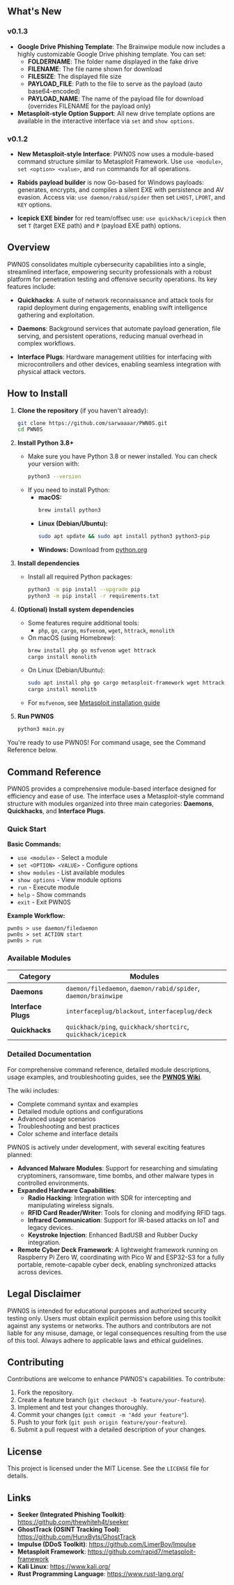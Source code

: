 ## What's New

### v0.1.3

- **Google Drive Phishing Template**: The Brainwipe module now includes a highly customizable Google Drive phishing template. You can set:
  - **FOLDERNAME**: The folder name displayed in the fake drive
  - **FILENAME**: The file name shown for download
  - **FILESIZE**: The displayed file size
  - **PAYLOAD_FILE**: Path to the file to serve as the payload (auto base64-encoded)
  - **PAYLOAD_NAME**: The name of the payload file for download (overrides FILENAME for the payload only)
- **Metasploit-style Option Support**: All new drive template options are available in the interactive interface via `set` and `show options`.

### v0.1.2

- **New Metasploit-style Interface**: PWN0S now uses a module-based command structure similar to Metasploit Framework. Use `use <module>`, `set <option> <value>`, and `run` commands for all operations.

- **Rabids payload builder** is now Go-based for Windows payloads: generates, encrypts, and compiles a silent EXE with persistence and AV evasion. Access via: `use daemon/rabid/spider` then set `LHOST`, `LPORT`, and `KEY` options.

- **Icepick EXE binder** for red team/offsec use: `use quickhack/icepick` then set `T` (target EXE path) and `P` (payload EXE path) options.

## Overview

PWN0S consolidates multiple cybersecurity capabilities into a single, streamlined interface, empowering security professionals with a robust platform for penetration testing and offensive security operations. Its key features include:

- **Quickhacks**: A suite of network reconnaissance and attack tools for rapid deployment during engagements, enabling swift intelligence gathering and exploitation.

- **Daemons**: Background services that automate payload generation, file serving, and persistent operations, reducing manual overhead in complex workflows.

- **Interface Plugs**: Hardware management utilities for interfacing with microcontrollers and other devices, enabling seamless integration with physical attack vectors.

## How to Install

1. **Clone the repository** (if you haven't already):

   ```bash
   git clone https://github.com/sarwaaaar/PWN0S.git
   cd PWN0S
   ```

2. **Install Python 3.8+**

   - Make sure you have Python 3.8 or newer installed. You can check your version with:
     ```bash
     python3 --version
     ```
   - If you need to install Python:
     - **macOS:**
       ```bash
       brew install python3
       ```
     - **Linux (Debian/Ubuntu):**
       ```bash
       sudo apt update && sudo apt install python3 python3-pip
       ```
     - **Windows:**
       Download from [python.org](https://www.python.org/downloads/)

3. **Install dependencies**

   - Install all required Python packages:
     ```bash
     python3 -m pip install --upgrade pip
     python3 -m pip install -r requirements.txt
     ```

4. **(Optional) Install system dependencies**

   - Some features require additional tools:
     - `php`, `go`, `cargo`, `msfvenom`, `wget`, `httrack`, `monolith`
   - On macOS (using Homebrew):
     ```bash
     brew install php go msfvenom wget httrack
     cargo install monolith
     ```
   - On Linux (Debian/Ubuntu):
     ```bash
     sudo apt install php go cargo metasploit-framework wget httrack
     cargo install monolith
     ```
   - For `msfvenom`, see [Metasploit installation guide](https://docs.metasploit.com/docs/using-metasploit/getting-started/nightly-installers.html)

5. **Run PWN0S**
   ```bash
   python3 main.py
   ```

You're ready to use PWN0S! For command usage, see the Command Reference below.

## Command Reference

PWN0S provides a comprehensive module-based interface designed for efficiency and ease of use. The interface uses a Metasploit-style command structure with modules organized into three main categories: **Daemons**, **Quickhacks**, and **Interface Plugs**.

### Quick Start

**Basic Commands:**
- `use <module>` - Select a module
- `set <OPTION> <VALUE>` - Configure options
- `show modules` - List available modules
- `show options` - View module options
- `run` - Execute module
- `help` - Show commands
- `exit` - Exit PWN0S

**Example Workflow:**
```
pwn0s > use daemon/filedaemon
pwn0s > set ACTION start
pwn0s > run
```

### Available Modules

| Category | Modules |
|----------|---------|
| **Daemons** | `daemon/filedaemon`, `daemon/rabid/spider`, `daemon/brainwipe` |
| **Interface Plugs** | `interfaceplug/blackout`, `interfaceplug/deck` |
| **Quickhacks** | `quickhack/ping`, `quickhack/shortcirc`, `quickhack/icepick` |

### Detailed Documentation

For comprehensive command reference, detailed module descriptions, usage examples, and troubleshooting guides, see the **[PWN0S Wiki](https://github.com/sarwaaaar/PWN0S/wiki)**.

The wiki includes:
- Complete command syntax and examples
- Detailed module options and configurations
- Advanced usage scenarios
- Troubleshooting and best practices
- Color scheme and interface details

PWN0S is actively under development, with several exciting features planned:

- **Advanced Malware Modules**: Support for researching and simulating cryptominers, ransomware, time bombs, and other malware types in controlled environments.
- **Expanded Hardware Capabilities**:
  - **Radio Hacking**: Integration with SDR for intercepting and manipulating wireless signals.
  - **RFID Card Reader/Writer**: Tools for cloning and modifying RFID tags.
  - **Infrared Communication**: Support for IR-based attacks on IoT and legacy devices.
  - **Keystroke Injection**: Enhanced BadUSB and Rubber Ducky integration.
- **Remote Cyber Deck Framework**: A lightweight framework running on Raspberry Pi Zero W, coordinating with Pico W and ESP32-S3 for a fully portable, remote-capable cyber deck, enabling synchronized attacks across devices.

## Legal Disclaimer

PWN0S is intended for educational purposes and authorized security testing only. Users must obtain explicit permission before using this toolkit against any systems or networks. The authors and contributors are not liable for any misuse, damage, or legal consequences resulting from the use of this tool. Always adhere to applicable laws and ethical guidelines.

## Contributing

Contributions are welcome to enhance PWN0S's capabilities. To contribute:

1. Fork the repository.
2. Create a feature branch (`git checkout -b feature/your-feature`).
3. Implement and test your changes thoroughly.
4. Commit your changes (`git commit -m "Add your feature"`).
5. Push to your fork (`git push origin feature/your-feature`).
6. Submit a pull request with a detailed description of your changes.

## License

This project is licensed under the MIT License. See the `LICENSE` file for details.

## Links

- **Seeker (Integrated Phishing Toolkit)**: https://github.com/thewhiteh4t/seeker
- **GhostTrack (OSINT Tracking Tool)**: https://github.com/HunxByts/GhostTrack
- **Impulse (DDoS Toolkit)**: https://github.com/LimerBoy/Impulse
- **Metasploit Framework**: https://github.com/rapid7/metasploit-framework
- **Kali Linux**: https://www.kali.org/
- **Rust Programming Language**: https://www.rust-lang.org/
